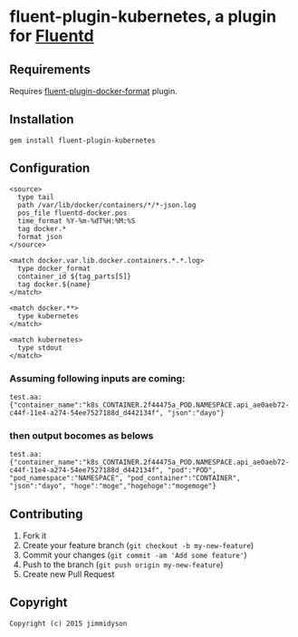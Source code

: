 # fluent-plugin-kubernetes, a plugin for [Fluentd](http://fluentd.org) 

## Requirements

Requires [fluent-plugin-docker-format](https://github.com/bwalex/fluent-plugin-docker-format)
plugin.

## Installation

    gem install fluent-plugin-kubernetes

## Configuration
```
<source>
  type tail
  path /var/lib/docker/containers/*/*-json.log
  pos_file fluentd-docker.pos
  time_format %Y-%m-%dT%H:%M:%S
  tag docker.*
  format json
</source>

<match docker.var.lib.docker.containers.*.*.log>
  type docker_format
  container_id ${tag_parts[5]}
  tag docker.${name}
</match>

<match docker.**>
  type kubernetes
</match>

<match kubernetes>
  type stdout
</match>
```

### Assuming following inputs are coming:
    test.aa: {"container_name":"k8s_CONTAINER.2f44475a_POD.NAMESPACE.api_ae0aeb72-c44f-11e4-a274-54ee7527188d_d442134f", "json":"dayo"}
### then output bocomes as belows
    test.aa: {"container_name":"k8s_CONTAINER.2f44475a_POD.NAMESPACE.api_ae0aeb72-c44f-11e4-a274-54ee7527188d_d442134f", "pod":"POD", "pod_namespace":"NAMESPACE", "pod_container":"CONTAINER", "json":"dayo", "hoge":"moge","hogehoge":"mogemoge"}

## Contributing

1. Fork it
2. Create your feature branch (`git checkout -b my-new-feature`)
3. Commit your changes (`git commit -am 'Add some feature'`)
4. Push to the branch (`git push origin my-new-feature`)
5. Create new Pull Request

## Copyright
    Copyright (c) 2015 jimmidyson
